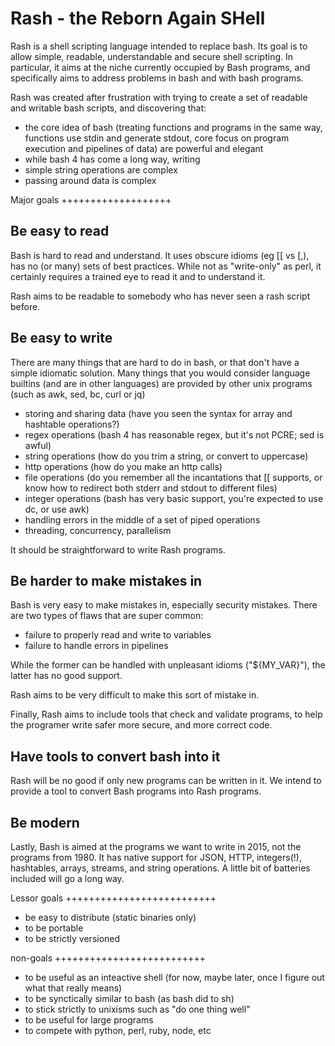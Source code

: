 # Rash - the Reborn Again SHell


Rash is a shell scripting language intended to replace bash.
Its goal is to allow simple, readable, understandable and secure shell scripting.
In particular, it aims at the niche currently occupied by Bash programs, and specifically aims to address problems in bash and with bash programs.

Rash was created after frustration with trying to create a set of readable and writable bash scripts, and discovering that:
- the core idea of bash (treating functions and programs in the same way, functions use stdin and generate stdout, core focus on program execution and pipelines of data) are powerful and elegant
- while bash 4 has come a long way, writing
- simple string operations are complex
- passing around data is complex


Major goals
+++++++++++++++++++


Be easy to read
-----------------------

Bash is hard to read and understand.
It uses obscure idioms (eg [[ vs [,), has no (or many) sets of best practices.
While not as "write-only" as perl, it certainly requires a trained eye to read it and to understand it.

Rash aims to be readable to somebody who has never seen a rash script before.



Be easy to write
-----------------------

There are many things that are hard to do in bash, or that don't have a simple idiomatic solution.
Many things that you would consider language builtins (and are in other languages) are provided by other unix programs (such as awk, sed, bc, curl or jq)

- storing and sharing data (have you seen the syntax for array and hashtable operations?)
- regex operations (bash 4 has reasonable regex, but it's not PCRE; sed is awful)
- string operations (how do you trim a string, or convert to uppercase)
- http operations (how do you make an http calls)
- file operations (do you remember all the incantations that [[ supports, or know how to redirect both stderr and stdout to different files)
- integer operations (bash has very basic support, you're expected to use dc, or use awk)
- handling errors in the middle of a set of piped operations
- threading, concurrency, parallelism

It should be straightforward to write Rash programs.



Be harder to make mistakes in
-----------------------

Bash is very easy to make mistakes in, especially security mistakes.
There are two types of flaws that are super common:
- failure to properly read and write to variables
- failure to handle errors in pipelines

While the former can be handled with unpleasant idioms ("${MY_VAR}"), the latter has no good support.

Rash aims to be very difficult to make this sort of mistake in.

Finally, Rash aims to include tools that check and validate programs, to help the programer write safer more secure, and more correct code.


Have tools to convert bash into it
-----------------------

Rash will be no good if only new programs can be written in it.
We intend to provide a tool to convert Bash programs into Rash programs.



Be modern
-----------------------

Lastly, Bash is aimed at the programs we want to write in 2015, not the programs from 1980.
It has native support for JSON, HTTP, integers(!), hashtables, arrays, streams, and string operations.
A little bit of batteries included will go a long way.


Lessor goals
++++++++++++++++++++++++++
- be easy to distribute (static binaries only)
- to be portable
- to be strictly versioned


non-goals
++++++++++++++++++++++++++
- to be useful as an inteactive shell (for now, maybe later, once I figure out what that really means)
- to be synctically similar to bash (as bash did to sh)
- to stick strictly to unixisms such as "do one thing well"
- to be useful for large programs
- to compete with python, perl, ruby, node, etc
